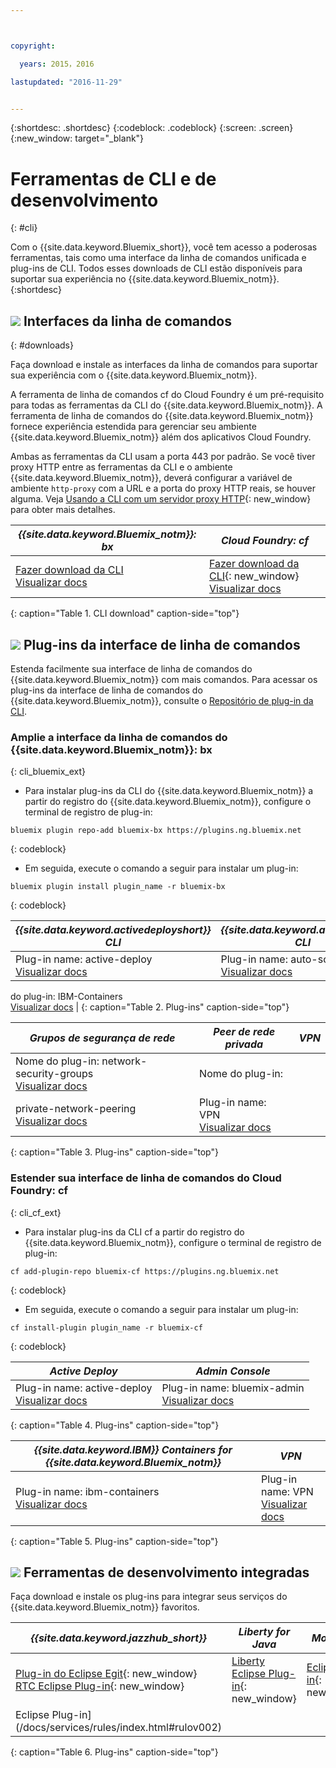 ```yaml
---



copyright:

  years: 2015，2016

lastupdated: "2016-11-29"


---
```


{:shortdesc: .shortdesc}
{:codeblock: .codeblock}
{:screen: .screen}
{:new_window: target="_blank"}

# Ferramentas de CLI e de desenvolvimento
{: #cli}

Com o {{site.data.keyword.Bluemix_short}}, você tem acesso a poderosas ferramentas, tais como uma interface da linha de comandos unificada e plug-ins de CLI. Todos esses downloads de CLI estão disponíveis para suportar sua experiência no {{site.data.keyword.Bluemix_notm}}.
{:shortdesc}

## ![](./images/CLI.svg) Interfaces da linha de comandos
{: #downloads}

Faça download e instale as interfaces da linha de comandos para suportar sua experiência com o {{site.data.keyword.Bluemix_notm}}.

A ferramenta de linha de comandos cf do Cloud Foundry é um pré-requisito para todas as ferramentas da CLI do {{site.data.keyword.Bluemix_notm}}. A ferramenta de linha de comandos do {{site.data.keyword.Bluemix_notm}} fornece experiência estendida para gerenciar seu ambiente {{site.data.keyword.Bluemix_notm}} além dos aplicativos Cloud Foundry.

Ambas as ferramentas da CLI usam a porta 443 por padrão. Se você tiver proxy HTTP entre as ferramentas da CLI e o ambiente {{site.data.keyword.Bluemix_notm}}, deverá configurar a variável de ambiente `http-proxy` com a URL e a porta do proxy HTTP reais, se houver alguma. Veja [Usando a CLI com um servidor proxy HTTP](http://docs.cloudfoundry.org/cf-cli/http-proxy.html){: new_window} para obter mais detalhes.


| *{{site.data.keyword.Bluemix_notm}}: bx* | *Cloud Foundry: cf* |
|---------------------|---------------|
| [Fazer download da CLI](http://clis.ng.bluemix.net/) <br> [Visualizar docs](/docs/cli/reference/bluemix_cli/index.html)|  [Fazer download da CLI](https://github.com/cloudfoundry/cli/releases){: new_window}  <br> [Visualizar docs](/docs/cli/reference/cfcommands/index.html) |
{: caption="Table 1. CLI download" caption-side="top"}


## ![](./images/CLI_Plugin.svg) Plug-ins da interface de linha de comandos

Estenda facilmente sua interface de linha de comandos do {{site.data.keyword.Bluemix_notm}} com mais comandos. Para acessar os plug-ins da interface de linha de comandos do
{{site.data.keyword.Bluemix_notm}}, consulte o [Repositório de plug-in da CLI](https://plugins.ng.bluemix.net/).

### Amplie a interface da linha de comandos do {{site.data.keyword.Bluemix_notm}}: bx
{: cli_bluemix_ext}

* Para instalar plug-ins da CLI do {{site.data.keyword.Bluemix_notm}} a partir do registro do {{site.data.keyword.Bluemix_notm}}, configure o terminal de registro de plug-in:

```
bluemix plugin repo-add bluemix-bx https://plugins.ng.bluemix.net
```
{: codeblock}

* Em seguida, execute o comando a seguir para instalar um plug-in:

```
bluemix plugin install plugin_name -r bluemix-bx
```
{: codeblock}


| *{{site.data.keyword.activedeployshort}} CLI* | *{{site.data.keyword.autoscaling}} CLI* | *IBM Containers*  |
|-----|-----|-----|
| Plug-in name: active-deploy <br> [Visualizar docs](/docs/services/ActiveDeploy/cli.html#cli) | Plug-in name: auto-scaling <br> [Visualizar docs](/docs/cli/plugins/auto-scaling/index.html) |  Nome
do plug-in:
IBM-Containers  <br> [Visualizar docs](/docs/cli/plugins/containers/index.html) |
{: caption="Table 2. Plug-ins" caption-side="top"}

| *Grupos de segurança de rede* |  *Peer de rede privada* | *VPN*  |  
|-----|-----|-----|
| Nome do plug-in: network-security-groups <br> [Visualizar docs](/docs/cli/plugins/networksecuritygroups/index.html) | Nome do plug-in:
private-network-peering  <br> [Visualizar docs](/docs/cli/plugins/pnp/index.html) |Plug-in name: VPN  <br> [Visualizar docs](/docs/cli/plugins/bx_vpn/index.html) |
{: caption="Table 3. Plug-ins" caption-side="top"}

### Estender sua interface de linha de comandos do Cloud Foundry: cf
{: cli_cf_ext}

* Para instalar plug-ins da CLI cf a partir do registro do {{site.data.keyword.Bluemix_notm}}, configure o terminal de registro de plug-in:

```
cf add-plugin-repo bluemix-cf https://plugins.ng.bluemix.net
```
{: codeblock}

* Em seguida, execute o comando a seguir para instalar um plug-in:

```
cf install-plugin plugin_name -r bluemix-cf
```
{: codeblock}


| *Active Deploy* | *Admin Console* |
|-----------------|-----------------|
| Plug-in name: active-deploy <br>  [Visualizar docs](/docs/services/ActiveDeploy/cli.html#cli) |  Plug-in name: bluemix-admin <br> [Visualizar docs](/docs/cli/plugins/bluemix_admin/index.html) |
{: caption="Table 4. Plug-ins" caption-side="top"}


| *{{site.data.keyword.IBM}} Containers for {{site.data.keyword.Bluemix_notm}}* | *VPN* |
|-----------------|-----------------|
| Plug-in name: ibm-containers <br> [Visualizar docs](https://www.{DomainName}/docs/containers/container_cli_cfic.html#container_cli_cfic) | Plug-in name: VPN <br> [Visualizar docs](/docs/cli/plugins/vpn/index.html) |
{: caption="Table 5. Plug-ins" caption-side="top"}


## ![](./images/Integrated_Dev_Tools.svg) Ferramentas de desenvolvimento integradas

Faça download e instale os plug-ins para integrar seus serviços do {{site.data.keyword.Bluemix_notm}} favoritos.

| *{{site.data.keyword.jazzhub_short}}* | *Liberty for Java* | *MobileFirst* | *{{site.data.keyword.rules_short}}* |
|-------------|----------|----------|----------|
| [Plug-in do Eclipse Egit](https://hub.jazz.net/docs/reference/gitclient/#eclipse_using_egit){: new_window} <br> [RTC Eclipse Plug-in](https://hub.jazz.net/docs/reference/gitclient/#eclipse_using_rtc){: new_window} | [Liberty Eclipse Plug-in](https://developer.ibm.com/wasdev/downloads/liberty-profile-using-eclipse/){: new_window} | [Eclipse Plug-in](https://marketplace.eclipse.org/content/ibm-mobilefirst-platform-studio){: new_window} | [Rules Designer
Eclipse Plug-in](/docs/services/rules/index.html#rulov002) |
{: caption="Table 6. Plug-ins" caption-side="top"}
